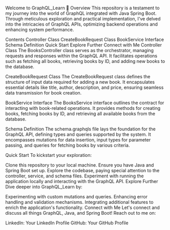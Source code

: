 Welcome to GraphQL_Learn 🚀
Overview
This repository is a testament to my journey into the world of GraphQL integrated with Java Spring Boot. Through meticulous exploration and practical implementation, I've delved into the intricacies of GraphQL APIs, optimizing backend operations and enhancing system performance.

Contents
Controller Class
CreateBookRequest Class
BookService Interface
Schema Definition
Quick Start
Explore Further
Connect with Me
Controller Class
The BooksController class serves as the orchestrator, managing requests and responses within the GraphQL API. It facilitates operations such as fetching all books, retrieving books by ID, and adding new books to the database.

CreateBookRequest Class
The CreateBookRequest class defines the structure of input data required for adding a new book. It encapsulates essential details like title, author, description, and price, ensuring seamless data transmission for book creation.

BookService Interface
The BooksService interface outlines the contract for interacting with book-related operations. It provides methods for creating books, fetching books by ID, and retrieving all available books from the database.

Schema Definition
The schema.graphqls file lays the foundation for the GraphQL API, defining types and queries supported by the system. It encompasses mutations for data insertion, input types for parameter passing, and queries for fetching books by various criteria.

Quick Start
To kickstart your exploration:

Clone this repository to your local machine.
Ensure you have Java and Spring Boot set up.
Explore the codebase, paying special attention to the controller, service, and schema files.
Experiment with running the application locally and interacting with the GraphQL API.
Explore Further
Dive deeper into GraphQL_Learn by:

Experimenting with custom mutations and queries.
Enhancing error handling and validation mechanisms.
Integrating additional features to enrich the application's functionality.
Connect with Me
Let's connect and discuss all things GraphQL, Java, and Spring Boot! Reach out to me on:

LinkedIn: Your LinkedIn Profile
GitHub: Your GitHub Profile

